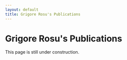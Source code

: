 ```yaml
---
layout: default
title: Grigore Rosu's Publications
---
```


# Grigore Rosu's Publications

This page is still under construction.
